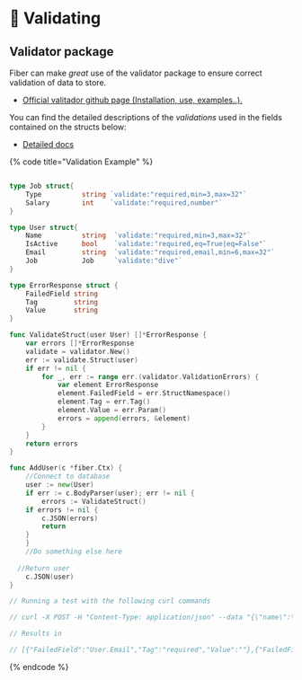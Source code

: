 # 🔎 Validating

## Validator package 

Fiber can make _great_ use of the validator package to ensure correct validation of data to store.

* [Official valitador github page (Installation, use, examples..).](https://github.com/go-playground/validator)

You can find the detailed descriptions of the _validations_ used in the fields contained on the structs below:

* [Detailed docs](https://pkg.go.dev/github.com/go-playground/validator?tab=doc)


{% code title="Validation Example" %}

```go

type Job struct{
    Type          string `validate:"required,min=3,max=32"`
    Salary        int    `validate:"required,number"`
}

type User struct{
    Name          string  `validate:"required,min=3,max=32"`
    IsActive      bool    `validate:"required,eq=True|eq=False"`
    Email         string  `validate:"required,email,min=6,max=32"`
    Job           Job     `validate:"dive"`
}

type ErrorResponse struct {
    FailedField string
    Tag         string
    Value       string
}

func ValidateStruct(user User) []*ErrorResponse {
	var errors []*ErrorResponse
	validate = validator.New()
	err := validate.Struct(user)
	if err != nil {
		for _, err := range err.(validator.ValidationErrors) {
			var element ErrorResponse
			element.FailedField = err.StructNamespace()
			element.Tag = err.Tag()
			element.Value = err.Param()
			errors = append(errors, &element)
		}
	}
	return errors
}

func AddUser(c *fiber.Ctx) {
	//Connect to database
	user := new(User)
	if err := c.BodyParser(user); err != nil {
		errors := ValidateStruct()
    if errors != nil {
		c.JSON(errors)
		return
    }
	}
	//Do something else here
  
  //Return user
	c.JSON(user)
}

// Running a test with the following curl commands

// curl -X POST -H "Content-Type: application/json" --data "{\"name\":\"john\",\"isactive\":\"True\"}" http://localhost:8080/register/user

// Results in 

// [{"FailedField":"User.Email","Tag":"required","Value":""},{"FailedField":"User.Job.Salary","Tag":"required","Value":""},{"FailedField":"User.Job.Type","Tag":"required","Value":""}]⏎


```
{% endcode %}


 
